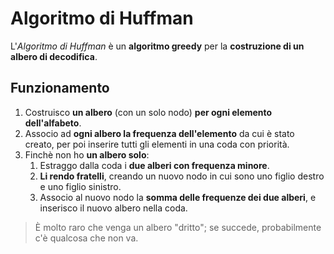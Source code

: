 # Algoritmo di Huffman

L'_Algoritmo di Huffman_ è un **algoritmo greedy** per la **costruzione di un albero di decodifica**.

## Funzionamento

1. Costruisco **un albero** (con un solo nodo) **per ogni elemento dell'alfabeto**.
2. Associo ad **ogni albero la frequenza dell'elemento** da cui è stato creato, per poi inserire tutti gli elementi in una coda con priorità.
3. Finchè non ho **un albero solo**:
    1. Estraggo dalla coda i **due alberi con frequenza minore**.
    2. **Li rendo fratelli**, creando un nuovo nodo in cui sono uno figlio destro e uno figlio sinistro.
    3. Associo al nuovo nodo la **somma delle frequenze dei due alberi**, e inserisco il nuovo albero nella coda.

> È molto raro che venga un albero "dritto"; se succede, probabilmente c'è qualcosa che non va.